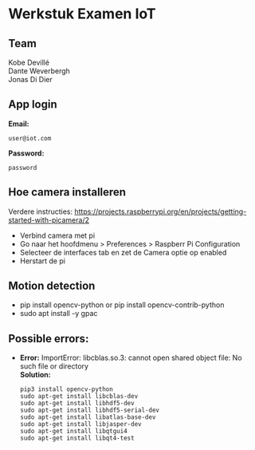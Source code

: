 # Werkstuk Examen IoT

## Team

Kobe Devillé  
Dante Weverbergh  
Jonas Di Dier

## App login
**Email:**  
```
user@iot.com
```
**Password:**  
```
password
```

## Hoe camera installeren
Verdere instructies: https://projects.raspberrypi.org/en/projects/getting-started-with-picamera/2
 - Verbind camera met pi
 - Go naar het hoofdmenu > Preferences > Raspberr Pi Configuration
 - Selecteer de interfaces tab en zet de Camera optie op enabled 
 - Herstart de pi

## Motion detection
- pip install opencv-python or pip install opencv-contrib-python
- sudo apt install -y gpac

## Possible errors:

- **Error:** ImportError: libcblas.so.3: cannot open shared object file: No such file or directory  
  **Solution:**
  ```
  pip3 install opencv-python
  sudo apt-get install libcblas-dev
  sudo apt-get install libhdf5-dev
  sudo apt-get install libhdf5-serial-dev
  sudo apt-get install libatlas-base-dev
  sudo apt-get install libjasper-dev
  sudo apt-get install libqtgui4
  sudo apt-get install libqt4-test
  ```
